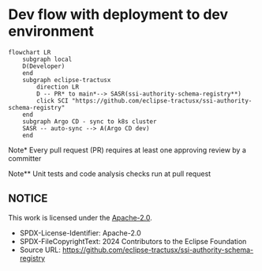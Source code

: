 # Dev flow with deployment to dev environment

```mermaid
flowchart LR
    subgraph local
    D(Developer)
    end
    subgraph eclipse-tractusx
        direction LR
        D -- PR* to main*--> SASR(ssi-authority-schema-registry**)
        click SCI "https://github.com/eclipse-tractusx/ssi-authority-schema-registry"
    end
    subgraph Argo CD - sync to k8s cluster
    SASR -- auto-sync --> A(Argo CD dev)
    end
```

Note\* Every pull request (PR) requires at least one approving review by a committer

Note\*\* Unit tests and code analysis checks run at pull request

## NOTICE

This work is licensed under the [Apache-2.0](https://www.apache.org/licenses/LICENSE-2.0).

- SPDX-License-Identifier: Apache-2.0
- SPDX-FileCopyrightText: 2024 Contributors to the Eclipse Foundation
- Source URL: https://github.com/eclipse-tractusx/ssi-authority-schema-registry
